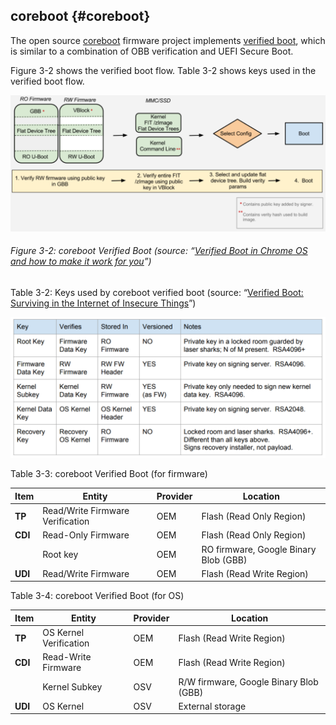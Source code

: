 <!--- @file
  coreboot.md for Understanding the UEFI Secure Boot Chain

  Copyright (c) 2019, Intel Corporation. All rights reserved.<BR>

  Redistribution and use in source (original document form) and 'compiled'
  forms (converted to PDF, epub, HTML and other formats) with or without
  modification, are permitted provided that the following conditions are met:

  1) Redistributions of source code (original document form) must retain the
     above copyright notice, this list of conditions and the following
     disclaimer as the first lines of this file unmodified.

  2) Redistributions in compiled form (transformed to other DTDs, converted to
     PDF, epub, HTML and other formats) must reproduce the above copyright
     notice, this list of conditions and the following disclaimer in the
     documentation and/or other materials provided with the distribution.

  THIS DOCUMENTATION IS PROVIDED BY TIANOCORE PROJECT "AS IS" AND ANY EXPRESS OR
  IMPLIED WARRANTIES, INCLUDING, BUT NOT LIMITED TO, THE IMPLIED WARRANTIES OF
  MERCHANTABILITY AND FITNESS FOR A PARTICULAR PURPOSE ARE DISCLAIMED. IN NO
  EVENT SHALL TIANOCORE PROJECT  BE LIABLE FOR ANY DIRECT, INDIRECT, INCIDENTAL,
  SPECIAL, EXEMPLARY, OR CONSEQUENTIAL DAMAGES (INCLUDING, BUT NOT LIMITED TO,
  PROCUREMENT OF SUBSTITUTE GOODS OR SERVICES; LOSS OF USE, DATA, OR PROFITS;
  OR BUSINESS INTERRUPTION) HOWEVER CAUSED AND ON ANY THEORY OF LIABILITY,
  WHETHER IN CONTRACT, STRICT LIABILITY, OR TORT (INCLUDING NEGLIGENCE OR
  OTHERWISE) ARISING IN ANY WAY OUT OF THE USE OF THIS DOCUMENTATION, EVEN IF
  ADVISED OF THE POSSIBILITY OF SUCH DAMAGE.

-->

## coreboot {#coreboot}

The open source [coreboot](https://coreboot.org) firmware project implements [verified boot](https://doc.coreboot.org/security/vboot/index.html?highlight=verified%20boot), which is similar to a combination of OBB verification and UEFI Secure Boot.

Figure 3-2 shows the verified boot flow. Table 3-2 shows keys used in the verified boot flow.

![](/media/image9.png)

###### Figure 3-2: coreboot Verified Boot (source: “[Verified Boot in Chrome OS and how to make it work for you](https://static.googleusercontent.com/media/research.google.com/en/pubs/archive/42038.pdf)”)

Table 3-2: Keys used by coreboot verified boot (source: “[Verified Boot: Surviving in the Internet of Insecure Things](https://www.coreboot.org/images/c/ce/Verified_Boot_-_Surviving_in_the_Internet_of_Insecure_Things.pdf)”)

![](/media/image10.png)

Table 3-3: coreboot Verified Boot (for firmware)

| **Item** | **Entity** | **Provider** | **Location** |
| --- | --- | --- | --- |
| **TP** | Read/Write Firmware Verification | OEM | Flash (Read Only Region) |
| **CDI** | Read-Only Firmware | OEM | Flash (Read Only Region) |
|  | Root key | OEM | RO firmware, Google Binary Blob (GBB) |
| **UDI** | Read/Write Firmware | OEM | Flash (Read Write Region) |

Table 3-4: coreboot Verified Boot (for OS)

| **Item** | **Entity** | **Provider** | **Location** |
| --- | --- | --- | --- |
| **TP** | OS Kernel Verification | OEM | Flash (Read Write Region) |
| **CDI** | Read-Write Firmware | OEM | Flash (Read Write Region) |
|  | Kernel Subkey | OSV | R/W firmware, Google Binary Blob (GBB) |
| **UDI** | OS Kernel | OSV | External storage |